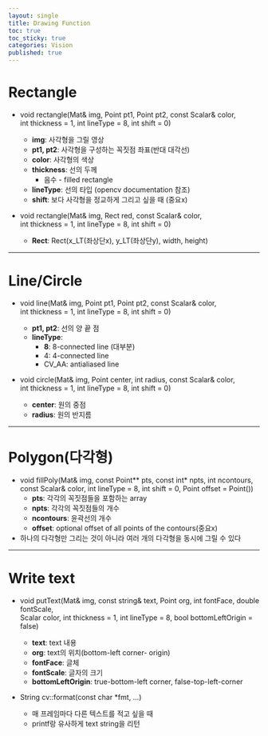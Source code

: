 ```yaml
---
layout: single
title: Drawing Function
toc: true
toc_sticky: true
categories: Vision
published: true
---
```


# Rectangle
* void rectangle(Mat& img, Point pt1, Point pt2, const Scalar& color,
                <br/>int thickness = 1, int lineType = 8, int shift = 0)
    * **img**: 사각형을 그릴 영상
    * **pt1, pt2**: 사각형을 구성하는 꼭짓점 좌표(반대 대각선)
    * **color**: 사각형의 색상
    * **thickness**: 선의 두께
        * 음수 - filled rectangle
    * **lineType**: 선의 타입 (opencv documentation 참조)
    * **shift**: 보다 사각형을 정교하게 그리고 싶을 때 (중요x)


* void rectangle(Mat& img, Rect red, const Scalar& color,
                <br/>int thickness = 1, int lineType = 8, int shift = 0)
    * **Rect**: Rect(x_LT(좌상단x), y_LT(좌상단y), width, height)

----------------

# Line/Circle
* void line(Mat& img, Point pt1, Point pt2, const Scalar& color,
           <br/>int thickness = 1, int lineType = 8, int shift = 0)
    * **pt1, pt2**: 선의 양 끝 점
    * **lineType**:
        * **8**: 8-connected line (대부분)
        * 4: 4-connected line
        * CV_AA: antialiased line


* void circle(Mat& img, Point center, int radius, const Scalar& color,
              <br/>int thickness = 1, int lineType = 8, int shift = 0)
    * **center**: 원의 중점
    * **radius**: 원의 반지름

----------------

# Polygon(다각형)
* void fillPoly(Mat& img, const Point** pts, const int* npts, int ncontours,
                <br/>const Scalar& color, int lineType = 8, int shift = 0, Point offset = Point())
    * **pts**: 각각의 꼭짓점들을 포함하는 array
    * **npts**: 각각의 꼭짓점들의 개수
    * **ncontours**: 윤곽선의 개수
    * **offset**: optional offset of all points of the contours(중요x)
* 하나의 다각형만 그리는 것이 아니라 여러 개의 다각형을 동시에 그릴 수 있다

----------------

# Write text
* void putText(Mat& img, const string& text, Point org, int fontFace, double fontScale,<br/>
            Scalar color, int thickness = 1, int lineType = 8, bool bottomLeftOrigin = false)
    * **text**: text 내용
    * **org**: text의 위치(bottom-left corner- origin)
    * **fontFace**: 글체
    * **fontScale**: 글자의 크기
    * **bottomLeftOrigin**: true-bottom-left corner, false-top-left-corner

* String cv::format(const char *fmt, …)
    * 매 프레임마다 다른 텍스트를 적고 싶을 때 
    * printf랑 유사하게 text string을 리턴	
